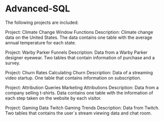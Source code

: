 # Advanced-SQL
The following projects are included:

Project: Climate Change 
Window Functions 
Description: Climate change data on the United States. The data contains one table with the average annual temperature for each state.

Project: Warby Parker
Funnels
Description: Data from a Warby Parker designer eyewear. Two tables that contain information of purchase and a survey.

Project: Churn Rates
Calculating Churn
Description: Data of a streaming video startup. One table that contains information on subscription.

Project: Attribution Queries
Marketing Attributions
Description: Data from a company selling t-shirts. Data contains one table with the information of each step taken on the website by each visitor.

Project: Gaming Data Twitch
Gaming Trends
Description: Data from Twitch. Two tables that contains the user´s stream viewing data and chat room.

